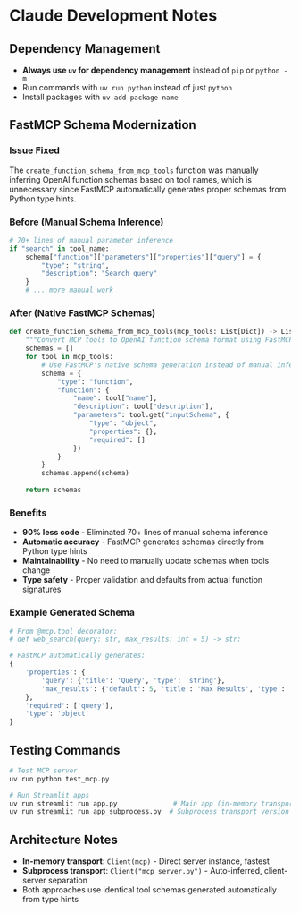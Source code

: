 # Claude Development Notes

## Dependency Management
- **Always use `uv` for dependency management** instead of `pip` or `python -m`
- Run commands with `uv run python` instead of just `python`
- Install packages with `uv add package-name`

## FastMCP Schema Modernization

### Issue Fixed
The `create_function_schema_from_mcp_tools` function was manually inferring OpenAI function schemas based on tool names, which is unnecessary since FastMCP automatically generates proper schemas from Python type hints.

### Before (Manual Schema Inference)
```python
# 70+ lines of manual parameter inference
if "search" in tool_name:
    schema["function"]["parameters"]["properties"]["query"] = {
        "type": "string",
        "description": "Search query"
    }
    # ... more manual work
```

### After (Native FastMCP Schemas)
```python
def create_function_schema_from_mcp_tools(mcp_tools: List[Dict]) -> List[Dict]:
    """Convert MCP tools to OpenAI function schema format using FastMCP's native schemas"""
    schemas = []
    for tool in mcp_tools:
        # Use FastMCP's native schema generation instead of manual inference
        schema = {
            "type": "function",
            "function": {
                "name": tool["name"],
                "description": tool["description"],
                "parameters": tool.get("inputSchema", {
                    "type": "object",
                    "properties": {},
                    "required": []
                })
            }
        }
        schemas.append(schema)
    
    return schemas
```

### Benefits
- **90% less code** - Eliminated 70+ lines of manual schema inference
- **Automatic accuracy** - FastMCP generates schemas directly from Python type hints
- **Maintainability** - No need to manually update schemas when tools change
- **Type safety** - Proper validation and defaults from actual function signatures

### Example Generated Schema
```python
# From @mcp.tool decorator:
# def web_search(query: str, max_results: int = 5) -> str:

# FastMCP automatically generates:
{
    'properties': {
        'query': {'title': 'Query', 'type': 'string'}, 
        'max_results': {'default': 5, 'title': 'Max Results', 'type': 'integer'}
    }, 
    'required': ['query'], 
    'type': 'object'
}
```

## Testing Commands
```bash
# Test MCP server
uv run python test_mcp.py

# Run Streamlit apps
uv run streamlit run app.py              # Main app (in-memory transport)
uv run streamlit run app_subprocess.py  # Subprocess transport version
```

## Architecture Notes
- **In-memory transport**: `Client(mcp)` - Direct server instance, fastest
- **Subprocess transport**: `Client("mcp_server.py")` - Auto-inferred, client-server separation
- Both approaches use identical tool schemas generated automatically from type hints